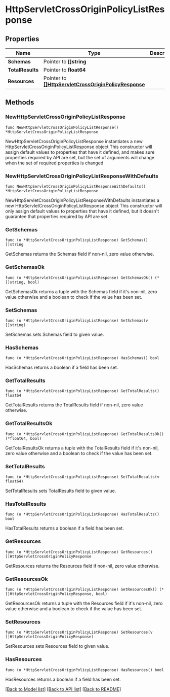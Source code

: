 # HttpServletCrossOriginPolicyListResponse

## Properties

Name | Type | Description | Notes
------------ | ------------- | ------------- | -------------
**Schemas** | Pointer to **[]string** |  | [optional] 
**TotalResults** | Pointer to **float64** |  | [optional] 
**Resources** | Pointer to [**[]HttpServletCrossOriginPolicyResponse**](HttpServletCrossOriginPolicyResponse.md) |  | [optional] 

## Methods

### NewHttpServletCrossOriginPolicyListResponse

`func NewHttpServletCrossOriginPolicyListResponse() *HttpServletCrossOriginPolicyListResponse`

NewHttpServletCrossOriginPolicyListResponse instantiates a new HttpServletCrossOriginPolicyListResponse object
This constructor will assign default values to properties that have it defined,
and makes sure properties required by API are set, but the set of arguments
will change when the set of required properties is changed

### NewHttpServletCrossOriginPolicyListResponseWithDefaults

`func NewHttpServletCrossOriginPolicyListResponseWithDefaults() *HttpServletCrossOriginPolicyListResponse`

NewHttpServletCrossOriginPolicyListResponseWithDefaults instantiates a new HttpServletCrossOriginPolicyListResponse object
This constructor will only assign default values to properties that have it defined,
but it doesn't guarantee that properties required by API are set

### GetSchemas

`func (o *HttpServletCrossOriginPolicyListResponse) GetSchemas() []string`

GetSchemas returns the Schemas field if non-nil, zero value otherwise.

### GetSchemasOk

`func (o *HttpServletCrossOriginPolicyListResponse) GetSchemasOk() (*[]string, bool)`

GetSchemasOk returns a tuple with the Schemas field if it's non-nil, zero value otherwise
and a boolean to check if the value has been set.

### SetSchemas

`func (o *HttpServletCrossOriginPolicyListResponse) SetSchemas(v []string)`

SetSchemas sets Schemas field to given value.

### HasSchemas

`func (o *HttpServletCrossOriginPolicyListResponse) HasSchemas() bool`

HasSchemas returns a boolean if a field has been set.

### GetTotalResults

`func (o *HttpServletCrossOriginPolicyListResponse) GetTotalResults() float64`

GetTotalResults returns the TotalResults field if non-nil, zero value otherwise.

### GetTotalResultsOk

`func (o *HttpServletCrossOriginPolicyListResponse) GetTotalResultsOk() (*float64, bool)`

GetTotalResultsOk returns a tuple with the TotalResults field if it's non-nil, zero value otherwise
and a boolean to check if the value has been set.

### SetTotalResults

`func (o *HttpServletCrossOriginPolicyListResponse) SetTotalResults(v float64)`

SetTotalResults sets TotalResults field to given value.

### HasTotalResults

`func (o *HttpServletCrossOriginPolicyListResponse) HasTotalResults() bool`

HasTotalResults returns a boolean if a field has been set.

### GetResources

`func (o *HttpServletCrossOriginPolicyListResponse) GetResources() []HttpServletCrossOriginPolicyResponse`

GetResources returns the Resources field if non-nil, zero value otherwise.

### GetResourcesOk

`func (o *HttpServletCrossOriginPolicyListResponse) GetResourcesOk() (*[]HttpServletCrossOriginPolicyResponse, bool)`

GetResourcesOk returns a tuple with the Resources field if it's non-nil, zero value otherwise
and a boolean to check if the value has been set.

### SetResources

`func (o *HttpServletCrossOriginPolicyListResponse) SetResources(v []HttpServletCrossOriginPolicyResponse)`

SetResources sets Resources field to given value.

### HasResources

`func (o *HttpServletCrossOriginPolicyListResponse) HasResources() bool`

HasResources returns a boolean if a field has been set.


[[Back to Model list]](../README.md#documentation-for-models) [[Back to API list]](../README.md#documentation-for-api-endpoints) [[Back to README]](../README.md)


